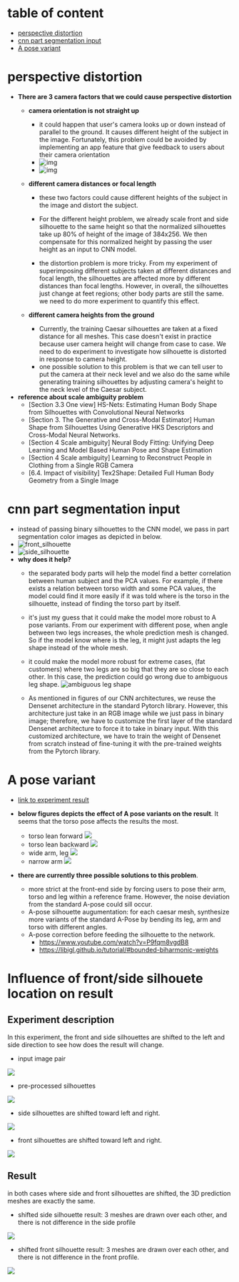 # table of content
- [perspective distortion](#perspective-distortion)
- [cnn part segmentation input](#cnn-part-segmentation-input)
- [A pose variant](#A-pose-variant)

# perspective distortion
- __There are 3 camera factors that we could cause perspective distortion__
  - __camera orientation is not straight up__

    - it could happen that user's camera looks up or down instead of parallel to the ground. It causes different  height of the subject in the image. Fortunately, this problem could be avoided by implementing an app feature that give feedback to users about their camera orientation
    - ![img](./images/camera_up_down.jpg)
    - ![img](./images/camera_up_down_ceasar.jpg)

  - __different camera distances or focal length__
    - these two factors could cause different heights of the subject in the image and distort the subject.
    - For the different height problem, we already scale front and side silhouette to the same height so that the normalized silhouettes take up 80% of height of the image of 384x256. We then compensate for this normalized height by passing the user height as an input to CNN model.

    - the distortion problem is more tricky. From my experiment of superimposing different subjects taken at different distances and focal length, the silhouettes are affected more by different distances than focal lengths. However, in overall, the silhouettes just change at feet regions; other body parts are still the same.   we need to do more experiment to quantify this effect.

  - __different camera heights from the ground__
    - Currently, the training Caesar silhouettes are taken at a fixed distance for all meshes. This case doesn't exist in practice because user camera height will change from case to case. We need to do experiment to investigate how silhouette is distorted in response to camera height.
    - one possible solution to this problem is that we can tell user to put the camera at their neck level and we also do the same while generating training silhouettes by adjusting camera's height to the neck level of the Caesar subject.
- __reference about scale ambiguity problem__
  - [Section 3.3 One view] HS-Nets: Estimating Human Body Shape from Silhouettes with Convolutional Neural Networks
  - [Section 3. The Generative and Cross-Modal Estimator] Human Shape from Silhouettes Using Generative HKS Descriptors and Cross-Modal Neural Networks.
  - [Section 4 Scale ambiguity] Neural Body Fitting: Unifying Deep Learning and Model Based Human Pose and Shape Estimation
  - [Section 4 Scale ambiguity] Learning to Reconstruct People in Clothing from a Single RGB Camera
  - [6.4. Impact of visibility] Tex2Shape: Detailed Full Human Body Geometry from a Single Image


# cnn part segmentation input
- instead of passing binary silhouettes to the CNN model, we pass in part segmentation color images as depicted in below.
- ![front_silhouette](./images/sil_f_part_segmentation.jpg)
- ![side_silhouette](./images/sil_s_part_segmentation.jpg)
- __why does it help?__
  - the separated body parts will help the model find a better correlation between human subject and the PCA values. For example, if there exists a relation between torso width and some PCA values, the model could find it more easily if it was told where is the torso in the silhouette, instead of finding the torso part by itself.

  - it's just my guess that it could make the model more robust to A pose variants. From our experiment with different pose, when angle between two legs increases, the whole prediction mesh is changed. So if the model know where is the leg, it might just adapts the leg shape instead of the whole mesh.    

  - it could make the model more robust for extreme cases, (fat customers) where two legs are so big that they are so close to each other. In this case, the prediction could go wrong due to ambiguous leg shape.
  ![ambiguous leg shape](./images/case_fat_close_leg.jpg)

  - As mentioned in figures of our CNN architectures, we reuse the Densenet architecture in the standard Pytorch library. However, this architecture just take in an RGB image while we just pass in binary image; therefore, we have to customize the first layer of the standard Densenet architecture to force it to take in binary input. With this customized architecture, we have to train the weight of Densenet from scratch instead of fine-tuning it with the pre-trained weights from the Pytorch library.      

# A pose variant
- [link to experiment result](https://drive.google.com/open?id=1p_SLMMV-UEoSdD8sJaX9JmLGnQpe7Qpf)
- __below figures depicts the effect of A pose variants on the result__. It seems that the torso pose affects the results the most.
    - torso lean forward
    ![](./images/a_pose_lean_forward.jpg)
    - torso lean backward
    ![](./images/a_pose_lean_backward.jpg)
    - wide arm, leg
    ![](./images/a_pose_wide_arm.jpg)
    - narrow arm
    ![](./images/a_pose_narrow_arm.jpg)

- __there are currently three possible solutions to this problem__.
  - more strict at the front-end side by forcing users to pose their arm, torso and leg within a reference frame. However, the noise deviation from the standard A-pose could sill occur.
  - A-pose silhouette augumentation: for each caesar mesh, synthesize more variants of the standard A-Pose by bending its leg, arm and torso with different angles.
  - A-pose correction before feeding the silhouette to the network.
    - https://www.youtube.com/watch?v=P9fqm8vgdB8
    - https://libigl.github.io/tutorial/#bounded-biharmonic-weights

# Influence of front/side silhouete location on result

## Experiment description
In this experiment, the front and side silhouettes are shifted to the left and side direction to see how does the result
will change.

- input image pair

![](images/.cnn_improvement_list_images/95a9e716.png)

- pre-processed silhouettes

![](images/.cnn_improvement_list_images/a8495025.png)

- side silhouettes are shifted toward left and right.

![](images/.cnn_improvement_list_images/91103dcb.png)

- front silhouettes are shifted toward left and right.

![](images/.cnn_improvement_list_images/2aae2f93.png)

## Result
in both cases where side and front silhouettes are shifted, the 3D prediction meshes are exactly the same. 
- shifted side silhouette result: 3 meshes are drawn over each other, and there is not difference
in the side profile

![](images/.cnn_improvement_list_images/529a3802.png)

- shifted front silhouette result: 3 meshes are drawn over each other, and there is not difference
in the front profile.

![](images/.cnn_improvement_list_images/5dd29f10.png)
